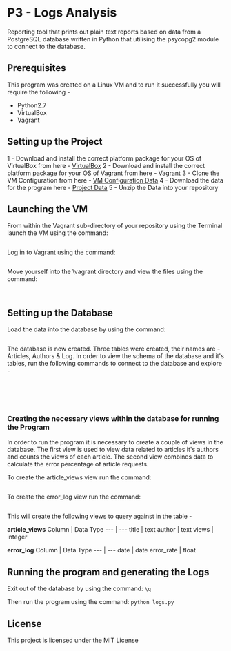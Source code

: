 # P3 - Logs Analysis

Reporting tool that prints out plain text reports based on data from a PostgreSQL database written in Python that utilising the psycopg2 module to connect to the database.


## Prerequisites

This program was created on a Linux VM and to run it successfully you will require the following - 

  - Python2.7
  - VirtualBox
  - Vagrant


## Setting up the Project

1 - Download and install the correct platform package for your OS of VirtualBox from here - [VirtualBox](https://www.virtualbox.org/wiki/Downloads)
2 - Download and install the correct platform package for your OS of Vagrant from here - [Vagrant](https://www.vagrantup.com/downloads.html)
3 - Clone the VM Configuration from here - [VM Configuration Data](https://github.com/udacity/fullstack-nanodegree-vm)
4 - Download the data for the program here - [Project Data](https://d17h27t6h515a5.cloudfront.net/topher/2016/August/57b5f748_newsdata/newsdata.zip)
5 - Unzip the Data into your repository


## Launching the VM

From within the Vagrant sub-directory of your repository using the Terminal launch the VM using the command:
```vagrant up
```

Log in to Vagrant using the command:
```vagrant ssh
```

Move yourself into the \vagrant directory and view the files using the command:
```cd \vagrant
````
```ls
```


## Setting up the Database

Load the data into the database by using the command:
```psql -d news -f newsdata.sql
```

The database is now created. Three tables were created, their names are - Articles, Authors & Log. In order to view the schema of the database and it's tables, run the following commands to connect to the database and explore - 

```psql -d news
```
```\dt
```
```\d articles
```
```\d authors
```
```\d log
```


### Creating the necessary views within the database for running the Program

In order to run the program it is necessary to create a couple of views in the database. The first view is used to view data related to articles it's authors and counts the views of each article. The second view combines data to calculate the error percentage of article requests.

To create the article_views view run the command:
```create view article_views as select title, author, count(*) as views from articles, log where log.path like concat('%',articles.slug_ group by articles.title, articles.author order by views desc;
```

To create the error_log view run the command:
```create view error_log as select date(time), round(100.0 * sum(case log.status when '404 NOT FOUND' then 1 else 0 end)/count(log.status),2) as error_rate from log group by date(time);
```

This will create the following views to query against in the table - 


**article_views**
Column | Data Type
--- | ---
title | text
author | text
views | integer 

**error_log**
Column | Data Type
--- | ---
date | date
error_rate | float


## Running the program and generating the Logs

Exit out of the database by using the command: ```\q```

Then run the program using the command: ```python logs.py```

## License
This project is licensed under the MIT License
